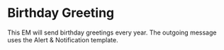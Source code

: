 # Birthday Greeting
This EM will send birthday greetings every year.
The outgoing message uses the Alert & Notification template.

